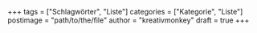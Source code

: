 +++
tags = ["Schlagwörter", "Liste"]
categories = ["Kategorie", "Liste"]
postimage = "path/to/the/file"
author = "kreativmonkey"
draft = true
+++
